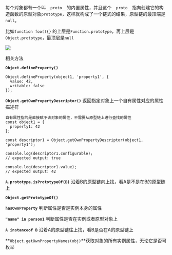 每个对象都有一个叫`__proto__`的内置属性，并且这个`__proto__`指向创建它的构造函数的原型对象`prototype`，这样就构成了一个链式的结果，原型链的最顶端是`null`。



比如`function foo(){}` 的上层是`Function.prototype`，再上层是`Object.prototype`，最顶层是`null`





![](https://kkkkkxiaofei.github.io/img/yuanxinglian.jpg)



相关方法

**`Object.defineProperty()`**

```
Object.defineProperty(object1, 'property1', {
  value: 42,
  writable: false
});
```



**`Object.getOwnPropertyDescriptor()`** 返回指定对象上一个自有属性对应的属性描述符

```
自有属性指的是直接赋予该对象的属性，不需要从原型链上进行查找的属性
const object1 = {
  property1: 42
};

const descriptor1 = Object.getOwnPropertyDescriptor(object1, 'property1');

console.log(descriptor1.configurable);
// expected output: true

console.log(descriptor1.value);
// expected output: 42
```





**`A.prototype.isPrototypeOf(B)`** 沿着B的原型链向上找，看A是不是在B的原型链上

**`Object.getPrototypeOf()`**

**`hasOwnProperty`** 判断属性是否是实例本身的属性

**`"name" in person1`**   判断属性是否在实例或者原型对象上

**`A instanceof B`** 沿着A的原型链往上找，看B是否在A的原型链上



**`Object.getOwnPropertyNames(obj)`**获取对象的所有实例属性，无论它是否可枚举

